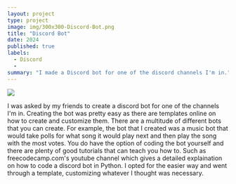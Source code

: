 ```yaml
---
layout: project
type: project
image: img/300x300-Discord-Bot.png
title: "Discord Bot"
date: 2024
published: true
labels:
  - Discord
  - 
summary: "I made a Discord bot for one of the discord channels I'm in."
---
```


<img class="img-fluid" src="..">

I was asked by my friends to create a discord bot for one of the channels I'm in. Creating the bot was pretty easy as there are templates online on how to create and customize them. There are a multitude of different bots that you can create. For example, the bot that I created was a music bot that would take polls for what song it would play next and then play the song with the most votes. You do have the option of coding the bot yourself and there are plenty of good tutorials that can teach you how to. Such as freecodecamp.com's youtube channel which gives a detailed explaination on how to code a discord bot in Python. I opted for the easier way and went through a template, customizing whatever I thought was necessary. 
